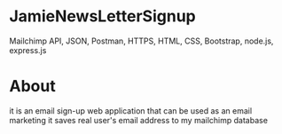 # JamieNewsLetterSignup
Mailchimp API, JSON, Postman, HTTPS, HTML, CSS, Bootstrap, node.js, express.js 

# About
it is an email sign-up web application that can be used as an email marketing 
it saves real user's email address to my mailchimp database

 

